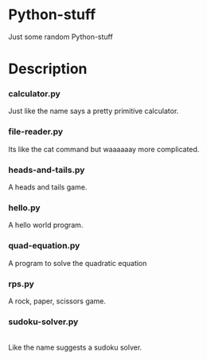 # Python-stuff
Just some random Python-stuff
<br>
<h1>Description</h1>
<h3>calculator.py</h3>
Just like the name says a pretty primitive calculator.
<br>
<h3>file-reader.py</h3>
Its like the cat command but waaaaaay more complicated.
<br>
<h3>heads-and-tails.py</h3>
A heads and tails game.
<br>
<h3>hello.py</h3>
A hello world program.
<br>
<h3>quad-equation.py</h3>
A program to solve the quadratic equation
<br>
<h3>rps.py</h3>
A rock, paper, scissors game.
<br>
<h3>sudoku-solver.py</h3>
<br>
Like the name suggests a sudoku solver.
